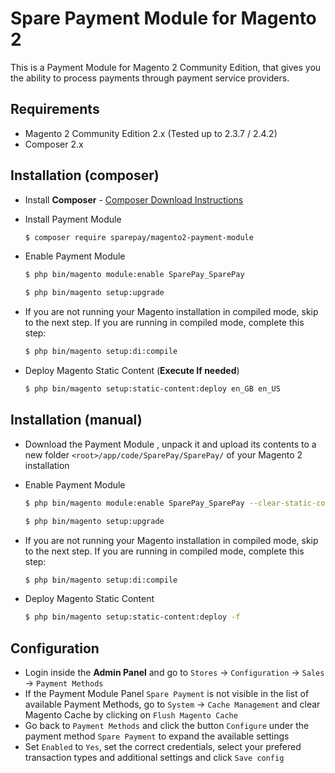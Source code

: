 # Spare Payment Module for Magento 2

This is a Payment Module for Magento 2 Community Edition, that gives you the ability to process payments through payment service providers.

## Requirements

  * Magento 2 Community Edition 2.x (Tested up to 2.3.7 / 2.4.2)
  * Composer 2.x

## Installation (composer)

  * Install __Composer__ - [Composer Download Instructions](https://getcomposer.org/doc/00-intro.md)

  * Install Payment Module

    ```sh
    $ composer require sparepay/magento2-payment-module
    ```

  * Enable Payment Module

    ```sh
    $ php bin/magento module:enable SparePay_SparePay
    ```

    ```sh
    $ php bin/magento setup:upgrade
    ```

  * If you are not running your Magento installation in compiled mode, skip to the next step. If you are running in compiled mode, complete this step:

    ```sh
    $ php bin/magento setup:di:compile
    ```

  * Deploy Magento Static Content (__Execute If needed__)

    ```sh
    $ php bin/magento setup:static-content:deploy en_GB en_US
    ```

## Installation (manual)

  * Download the Payment Module , unpack it and upload its contents to a new folder ```<root>/app/code/SparePay/SparePay/``` of your Magento 2 installation

  * Enable Payment Module

    ```sh
    $ php bin/magento module:enable SparePay_SparePay --clear-static-content
    ```

    ```sh
    $ php bin/magento setup:upgrade
    ```

  * If you are not running your Magento installation in compiled mode, skip to the next step. If you are running in compiled mode, complete this step:

    ```sh
    $ php bin/magento setup:di:compile
    ```

  * Deploy Magento Static Content

    ```sh
    $ php bin/magento setup:static-content:deploy -f
    ```   

## Configuration

  * Login inside the __Admin Panel__ and go to ```Stores``` -> ```Configuration``` -> ```Sales``` -> ```Payment Methods```
  * If the Payment Module Panel ```Spare Payment``` is not visible in the list of available Payment Methods,
  go to  ```System``` -> ```Cache Management``` and clear Magento Cache by clicking on ```Flush Magento Cache```
  * Go back to ```Payment Methods``` and click the button ```Configure``` under the payment method ```Spare Payment``` to expand the available settings
  * Set ```Enabled``` to ```Yes```, set the correct credentials, select your prefered transaction types and additional settings and click ```Save config```